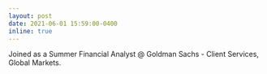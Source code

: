 ```yaml
---
layout: post
date: 2021-06-01 15:59:00-0400
inline: true
---
```


Joined as a Summer Financial Analyst @ Goldman Sachs - Client Services, Global Markets.